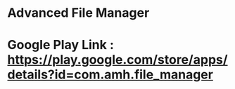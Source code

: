 # Advanced File Manager
# Google Play Link : https://play.google.com/store/apps/details?id=com.amh.file_manager
